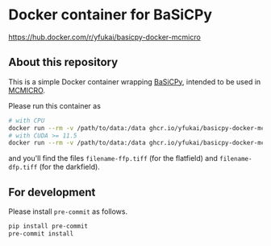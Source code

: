 # Docker container for BaSiCPy

https://hub.docker.com/r/yfukai/basicpy-docker-mcmicro

## About this repository

This is a simple Docker container wrapping [BaSiCPy](https://github.com/peng-lab/BaSiCPy), intended to be used in [MCMICRO](https://mcmicro.org/).

Please run this container as
```bash
# with CPU
docker run --rm -v /path/to/data:/data ghcr.io/yfukai/basicpy-docker-mcmicro:latest /opt/main.py -d=cpu -i /data/filename.ome.tiff -o /data/
# with CUDA >= 11.5
docker run --rm -v /path/to/data:/data ghcr.io/yfukai/basicpy-docker-mcmicro:latest-cuda /opt/main.py --gpu -d=gpu -i /data/filename.ome.tiff -o /data/
```
and you'll find the files `filename-ffp.tiff` (for the flatfield) and `filename-dfp.tiff` (for the darkfield).

## For development

Please install `pre-commit` as follows.

```bash
pip install pre-commit
pre-commit install
```
